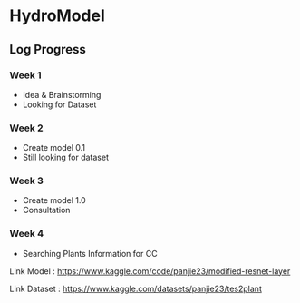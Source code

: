 # HydroModel

## Log Progress
### Week 1
- Idea & Brainstorming
- Looking for Dataset
### Week 2
- Create model 0.1
- Still looking for dataset
### Week 3
- Create model 1.0
- Consultation
### Week 4
- Searching Plants Information for CC

Link Model : https://www.kaggle.com/code/panjie23/modified-resnet-layer

Link Dataset : https://www.kaggle.com/datasets/panjie23/tes2plant

